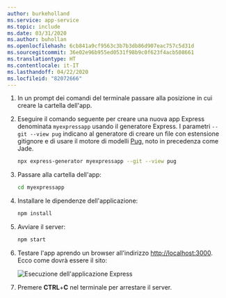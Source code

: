 ```yaml
---
author: burkeholland
ms.service: app-service
ms.topic: include
ms.date: 03/31/2020
ms.author: buhollan
ms.openlocfilehash: 6cb841a9cf9563c3b7b3db86d907eac757c5d31d
ms.sourcegitcommit: 36e02e96b955ed0531f98b9c0f623f4acb508661
ms.translationtype: HT
ms.contentlocale: it-IT
ms.lasthandoff: 04/22/2020
ms.locfileid: "82072666"
---
```

1. In un prompt dei comandi del terminale passare alla posizione in cui creare la cartella dell'app.

1. Eseguire il comando seguente per creare una nuova app Express denominata `myexpressapp` usando il generatore Express. I parametri `--git --view pug` indicano al generatore di creare un file con estensione gitignore e di usare il motore di modelli [Pug](https://pugjs.org/api/getting-started.html), noto in precedenza come Jade.

    ```bash
    npx express-generator myexpressapp --git --view pug
    ```

1. Passare alla cartella dell'app:

    ```bash
    cd myexpressapp
    ```

1. Installare le dipendenze dell'applicazione:

    ```bash
    npm install
    ```

1. Avviare il server:

    ```bash
    npm start
    ```

1. Testare l'app aprendo un browser all'indirizzo [http://localhost:3000](http://localhost:3000). Ecco come dovrà essere il sito:

    ![Esecuzione dell'applicazione Express](../media/deploy-azure/express.png)

1. Premere **CTRL**+**C** nel terminale per arrestare il server.
 
